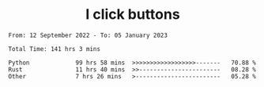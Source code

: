 <h1 align="center">
I click buttons
</h1>

<!--START_SECTION:waka-->

```text
From: 12 September 2022 - To: 05 January 2023

Total Time: 141 hrs 3 mins

Python             99 hrs 58 mins  >>>>>>>>>>>>>>>>>>-------   70.88 %
Rust               11 hrs 40 mins  >>-----------------------   08.28 %
Other              7 hrs 26 mins   >------------------------   05.28 %
```

<!--END_SECTION:waka-->
